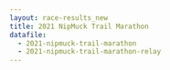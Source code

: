 ```yaml
---
layout: race-results_new
title: 2021 NipMuck Trail Marathon
datafile: 
  - 2021-nipmuck-trail-marathon
  - 2021-nipmuck-trail-marathon-relay
---
```



